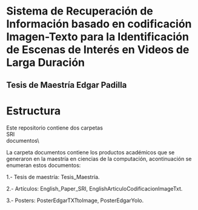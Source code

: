 # Sistema de Recuperación de Información basado en codificación Imagen-Texto para la Identificación de Escenas de Interés en Videos de Larga Duración

## Tesis de Maestría Edgar Padilla

# Estructura

Este repositorio contiene dos carpetas
  \
    SRI\
    documentos\

La carpeta documentos contiene los productos académicos que se generaron en la maestría en ciencias de la computación, acontinuación se enumeran estos documentos:

  1.- Tesis de maestría: Tesis_Maestría.

  2.- Artículos: English_Paper_SRI, EnglishArticuloCodificacionImageTxt.

  3.- Posters: PosterEdgarTXTtoImage, PosterEdgarYolo.
